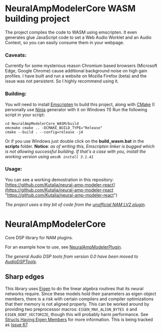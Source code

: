 # NeuralAmpModelerCore WASM building project
The project compiles the code to WASM using emscripten.
It even generates glue JavaScript code to set a Web Audio Worklet and an Audio Context, so you can easily consume them in your webpage.

### Caveats:
Currently for some mysterious reason Chromium based browsers (Microsoft Edge, Google Chrome) cause additional background noise on high gain profiles.
I have built and run a website on Mozilla Firefox (beta) and the issue was not persistent.
So I highly recommend using it.

### Building:
You will need to install [Emscripten](https://emscripten.org/docs/getting_started/downloads.html "Emscripten") to build this project, along with [CMake](https://cmake.org/ "CMake") (I personally use [Ninja](https://ninja-build.org/ "Ninja") generator with it on Windows 11)
Run the following script in your script:
```
cd NeuralAmpModelerCore_WASM/build
emcmake cmake .. -DCMAKE_BUILD_TYPE="Release"
cmake --build . --config=release -j4
```
Or if you use Windows just double click on the **build_wasm.bat** in the **scripts** folder.
**Notice**: *as of writing this, Emscripten linker is bugged which is not allowing successful building. If that's a case with you, install the working version using `emsdk install 3.1.41`*

### Usage:
You can see a working demostration in this repository:
[https://github.com/Kutalia/neural-amp-modeler-react](https://github.com/Kutalia/neural-amp-modeler-react "https://github.com/Kutalia/neural-amp-modeler-react")

*The project uses a tiny bit of code from the [unofficial NAM LV2 plugin](https://github.com/mikeoliphant/neural-amp-modeler-lv2 "unofficial NAM LV2 plugin").*

# NeuralAmpModelerCore
Core DSP library for NAM plugins.

For an example how to use, see [NeuralAmpModelerPlugin](https://github.com/sdatkinson/NeuralAmpModelerPlugin).

_The general Audio DSP tools from version 0.0 have been moved to [AudioDSPTools](https://github.com/sdatkinson/AudioDSPTools)._

## Sharp edges
This library uses [Eigen](http://eigen.tuxfamily.org) to do the linear algebra routines that its neural networks require. Since these models hold their parameters as eigen object members, there is a risk with certain compilers and compiler optimizations that their memory is not aligned properly. This can be worked around by providing two preprocessor macros: `EIGEN_MAX_ALIGN_BYTES 0` and `EIGEN_DONT_VECTORIZE`, though this will probably harm performance. See [Structs Having Eigen Members](http://eigen.tuxfamily.org/dox-3.2/group__TopicStructHavingEigenMembers.html) for more information. This is being tracked as [Issue 67](https://github.com/sdatkinson/NeuralAmpModelerCore/issues/67).
